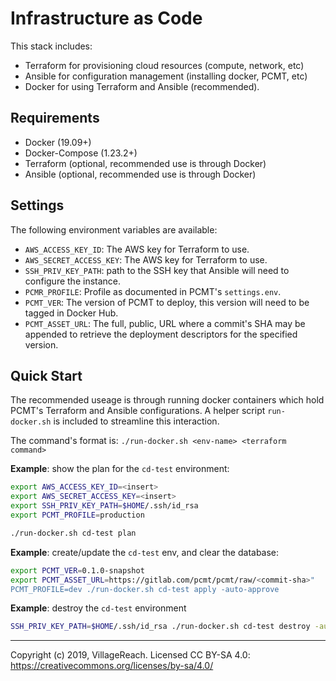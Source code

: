 # Infrastructure as Code

This stack includes:
- Terraform for provisioning cloud resources (compute, network, etc)
- Ansible for configuration management (installing docker, PCMT, etc)
- Docker for using Terraform and Ansible (recommended).

## Requirements

- Docker (19.09+)
- Docker-Compose (1.23.2+)
- Terraform (optional, recommended use is through Docker)
- Ansible (optional, recommended use is through Docker)

## Settings

The following environment variables are available:

- `AWS_ACCESS_KEY_ID`: The AWS key for Terraform to use.
- `AWS_SECRET_ACCESS_KEY`: The AWS key for Terraform to use.
- `SSH_PRIV_KEY_PATH`: path to the SSH key that Ansible will need to configure
  the instance.
- `PCMR_PROFILE`: Profile as documented in PCMT's `settings.env`.
- `PCMT_VER`: The version of PCMT to deploy, this version will need to be
  tagged in Docker Hub.
- `PCMT_ASSET_URL`: The full, public, URL where a commit's SHA may be appended
  to retrieve the deployment descriptors for the specified version.


## Quick Start

The recommended useage is through running docker containers which hold PCMT's
Terraform and Ansible configurations.  A helper script `run-docker.sh` is
included to streamline this interaction.

The command's format is: `./run-docker.sh <env-name> <terraform command>`

__Example__: show the plan for the `cd-test` environment:
```bash
export AWS_ACCESS_KEY_ID=<insert>
export AWS_SECRET_ACCESS_KEY=<insert>
export SSH_PRIV_KEY_PATH=$HOME/.ssh/id_rsa
export PCMT_PROFILE=production

./run-docker.sh cd-test plan
```

__Example__: create/update the `cd-test` env, and clear the database:

```bash
export PCMT_VER=0.1.0-snapshot
export PCMT_ASSET_URL=https://gitlab.com/pcmt/pcmt/raw/<commit-sha>"
PCMT_PROFILE=dev ./run-docker.sh cd-test apply -auto-approve
```

__Example__: destroy the `cd-test` environment

```bash
SSH_PRIV_KEY_PATH=$HOME/.ssh/id_rsa ./run-docker.sh cd-test destroy -auto-approve
```

---
Copyright (c) 2019, VillageReach.  Licensed CC BY-SA 4.0:  https://creativecommons.org/licenses/by-sa/4.0/

